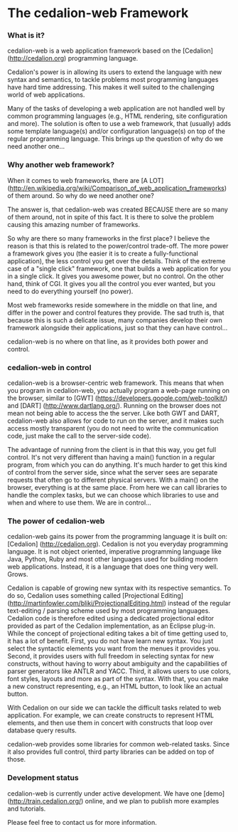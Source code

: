 The cedalion-web Framework
===

### What is it?
cedalion-web is a web application framework based on the [Cedalion] (http://cedalion.org) programming language.

Cedalion's power is in allowing its users to extend the language with new syntax and semantics, 
to tackle problems most programming languages have hard time addressing.
This makes it well suited to the challenging world of web applications.

Many of the tasks of developing a web application are not handled well by common programming languages
(e.g., HTML rendering, site configuration and more).
The solution is often to use a web framework, that (usually) adds some template language(s) 
and/or configuration language(s) on top of the regular programming language.
This brings up the question of why do we need another one...

### Why another web framework?
When it comes to web frameworks, there are [A LOT] (http://en.wikipedia.org/wiki/Comparison_of_web_application_frameworks) of them around.
So why do we need another one?

The answer is, that cedalion-web was created BECAUSE there are so many of them around, not in spite of this fact. It is there to solve the
problem causing this amazing number of frameworks.

So why are there so many frameworks in the first place? I believe the reason is that this is related to the power/control trade-off.
The more power a framework gives you (the easier it is to create a fully-functional application), the less control you get over the details.
Think of the extreme case of a "single click" framework, one that builds a web application for you in a single click.
It gives you awesome power, but no control. 
On the other hand, think of CGI. It gives you all the control you ever wanted, but you need to do everything yourself (no power).

Most web frameworks reside somewhere in the middle on that line, and differ in the power and control features they provide.
The sad truth is, that because this is such a delicate issue, many companies develop their own framework alongside their applications,
just so that they can have control...

cedalion-web is no where on that line, as it provides both power and control.

### cedalion-web in control
cedalion-web is a browser-centric web framework.
This means that when you program in cedalion-web, you actually program a web-page running on the browser, 
similar to [GWT] (https://developers.google.com/web-toolkit/) and [DART] (http://www.dartlang.org/).
Running on the browser does not mean not being able to access the the server. Like both GWT and DART, cedalion-web also allows for
code to run on the server, and it makes such access mostly transparent (you do not need to write the communication code, just make the call
to the server-side code).

The advantage of running from the client is in that this way, you get full control. It's not very different than having a main() function in
a regular program, from which you can do anything. It's much harder to get this kind of control from the server side, since what the server sees
are separate requests that often go to different physical servers. With a main() on the browser, everything is at the same place.
From here we can call libraries to handle the complex tasks, but we can choose which libraries to use and when and where to use them.
We are in control...

### The power of cedalion-web
cedalion-web gains its power from the programming language it is built on: [Cedalion] (http://cedalion.org).
Cedalion is not you everyday programming language. It is not object oriented, imperative programming language like Java, Python, Ruby
and most other languages used for building modern web applications.
Instead, it is a language that does one thing very well. Grows.

Cedalion is capable of growing new syntax with its respective semantics.
To do so, Cedalion uses something called [Projectional Editing] (http://martinfowler.com/bliki/ProjectionalEditing.html) instead of the regular
text-editing / parsing scheme used by most programming languages. Cedalion code is therefore edited using a dedicated projectional editor
provided as part of the Cedalion implementation, as an Eclipse plug-in.
While the concept of projectional editing takes a bit of time getting used to, it has a lot of benefit.
First, you do not have learn new syntax. You just select the syntactic elements you want from the menues it provides you.
Second, it provides users with full freedom in selecting syntax for new constructs, without having to worry about 
ambiguity and the capabilities of parser generators like ANTLR and YACC.
Third, it allows users to use colors, font styles, layouts and more as part of the syntax.
With that, you can make a new construct representing, e.g., an HTML button, to look like an actual button.

With Cedalion on our side we can tackle the difficult tasks related to web application. For example, we can create constructs to represent
HTML elements, and then use them in concert with constructs that loop over database query results.

cedalion-web provides some libraries for common web-related tasks. Since it also provides full control, third party libraries can be added
on top of those.

### Development status
cedalion-web is currently under active development. We have one [demo] (http://train.cedalion.org/) online, and we plan to publish
more examples and tutorials.

Please feel free to contact us for more information.
